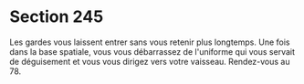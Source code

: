 # Section 245

Les gardes vous laissent entrer sans vous retenir plus longtemps. 
Une fois dans la base spatiale, vous vous débarrassez de 
l'uniforme qui vous servait de déguisement et vous vous dirigez 
vers votre vaisseau. Rendez-vous au 78.